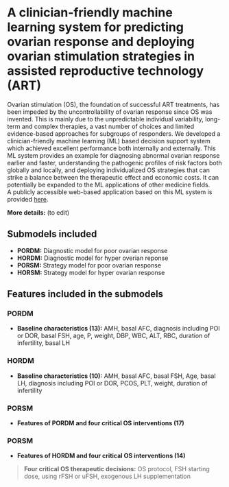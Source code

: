 # A clinician-friendly machine learning system for predicting ovarian response and deploying ovarian stimulation strategies in assisted reproductive technology (ART)
Ovarian stimulation (OS), the foundation of successful ART treatments, has been impeded by the uncontrollability of ovarian response since OS was invented. This is mainly due to the unpredictable individual variability, long-term and complex therapies, a vast number of choices and limited evidence-based approaches for subgroups of responders. We developed a clinician-friendly machine learning (ML) based decision support system which achieved excellent performance both internally and externally. This ML system provides an example for diagnosing abnormal ovarian response earlier and faster, understanding the pathogenic profiles of risk factors both globally and locally, and deploying individualized OS strategies that can strike a balance between the therapeutic effect and economic costs. It can potentially be expanded to the ML applications of other medicine fields.  
A publicly accessible web-based application based on this ML system is provided [here](http://www.ovarianresp.top/ovarianresp/).  
  
**More details:** (to edit)
  
## Submodels included
- **PORDM:** Diagnostic model for poor ovarian response
- **HORDM:** Diagnostic model for hyper overian reponse
- **PORSM:** Strategy model for poor ovarian response
- **HORSM:** Strategy model for hyper ovarian response
## Features included in the submodels
### PORDM
- **Baseline characteristics (13):** AMH, basal AFC, diagnosis including POI or DOR, basal FSH, age, P, weight, DBP, WBC, ALT, RBC, duration of infertility, basal LH
### HORDM
- **Baseline characteristics (10):** AMH, basal AFC, basal FSH, Age, basal LH, diagnosis including POI or DOR, PCOS, PLT, weight, duration of infertility
### PORSM
- **Features of PORDM and four critical OS interventions (17)**
### PORSM
- **Features of HORDM and four critical OS interventions (14)**
> **Four critical OS therapeutic decisions:**  OS protocol, FSH starting dose, using rFSH or uFSH, exogenous LH supplementation
